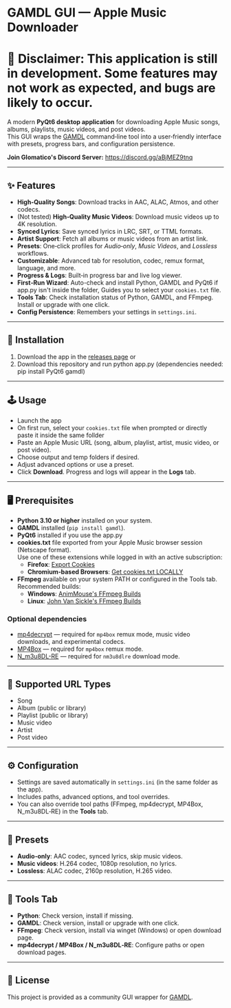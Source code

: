 # GAMDL GUI — Apple Music Downloader
# 🚧 Disclaimer: This application is still in development. Some features may not work as expected, and bugs are likely to occur.
A modern **PyQt6 desktop application** for downloading Apple Music songs, albums, playlists, music videos, and post videos.  
This GUI wraps the [GAMDL](https://github.com/glomatico/gamdl) command‑line tool into a user‑friendly interface with presets, progress bars, and configuration persistence.

**Join Glomatico's Discord Server:** <https://discord.gg/aBjMEZ9tnq>

---

## ✨ Features

- **High‑Quality Songs**: Download tracks in AAC, ALAC, Atmos, and other codecs.
- (Not tested) **High‑Quality Music Videos**: Download music videos up to 4K resolution.
- **Synced Lyrics**: Save synced lyrics in LRC, SRT, or TTML formats.
- **Artist Support**: Fetch all albums or music videos from an artist link.
- **Presets**: One‑click profiles for *Audio‑only*, *Music Videos*, and *Lossless* workflows.
- **Customizable**: Advanced tab for resolution, codec, remux format, language, and more.
- **Progress & Logs**: Built‑in progress bar and live log viewer.
- **First‑Run Wizard**: Auto-check and install Python, GAMDL and PyQt6 if app.py isn't inside the folder, Guides you to select your `cookies.txt` file.
- **Tools Tab**: Check installation status of Python, GAMDL, and FFmpeg. Install or upgrade with one click.
- **Config Persistence**: Remembers your settings in `settings.ini`.


---

## 🚀 Installation

1. Download the app in the [releases page](https://github.com/fredystar200/gamdl_gui/releases/latest)
   or 
2. Download this repository and run python app.py (dependencies needed: pip install PyQt6 gamdl)

---

## 🕹️ Usage

- Launch the app
- On first run, select your `cookies.txt` file when prompted or directly paste it inside the same follder
- Paste an Apple Music URL (song, album, playlist, artist, music video, or post video).
- Choose output and temp folders if desired.
- Adjust advanced options or use a preset.
- Click **Download**. Progress and logs will appear in the **Logs** tab.

---

## 🖥️ Prerequisites

- **Python 3.10 or higher** installed on your system.
- **GAMDL** installed (`pip install gamdl`).
- **PyQt6** installed if you use the app.py
- **cookies.txt** file exported from your Apple Music browser session (Netscape format).  
  Use one of these extensions while logged in with an active subscription:
  - **Firefox**: [Export Cookies](https://addons.mozilla.org/addon/export-cookies-txt)
  - **Chromium‑based Browsers**: [Get cookies.txt LOCALLY](https://chromewebstore.google.com/detail/get-cookiestxt-locally/cclelndahbckbenkjhflpdbgdldlbecc)
- **FFmpeg** available on your system PATH or configured in the Tools tab.  
  Recommended builds:
  - **Windows**: [AnimMouse's FFmpeg Builds](https://github.com/AnimMouse/ffmpeg-stable-autobuild/releases)
  - **Linux**: [John Van Sickle's FFmpeg Builds](https://johnvansickle.com/ffmpeg/)

### Optional dependencies

- [mp4decrypt](https://www.bento4.com/downloads/) — required for `mp4box` remux mode, music video downloads, and experimental codecs.
- [MP4Box](https://gpac.io/downloads/gpac-nightly-builds/) — required for `mp4box` remux mode.
- [N_m3u8DL-RE](https://github.com/nilaoda/N_m3u8DL-RE/releases/latest) — required for `nm3u8dlre` download mode.

---

## 📂 Supported URL Types

- Song
- Album (public or library)
- Playlist (public or library)
- Music video
- Artist
- Post video

---

## ⚙️ Configuration

- Settings are saved automatically in `settings.ini` (in the same folder as the app).
- Includes paths, advanced options, and tool overrides.
- You can also override tool paths (FFmpeg, mp4decrypt, MP4Box, N_m3u8DL‑RE) in the **Tools** tab.

---

## 🧩 Presets

- **Audio‑only**: AAC codec, synced lyrics, skip music videos.
- **Music videos**: H.264 codec, 1080p resolution, no lyrics.
- **Lossless**: ALAC codec, 2160p resolution, H.265 video.

---

## 🔧 Tools Tab

- **Python**: Check version, install if missing.
- **GAMDL**: Check version, install or upgrade with one click.
- **FFmpeg**: Check version, install via winget (Windows) or open download page.
- **mp4decrypt / MP4Box / N_m3u8DL‑RE**: Configure paths or open download pages.

---

## 📜 License

This project is provided as a community GUI wrapper for [GAMDL](https://github.com/glomatico/gamdl).

